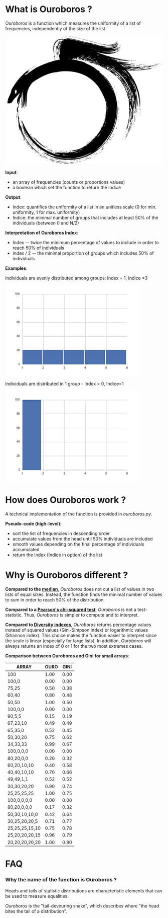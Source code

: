 
# What is Ouroboros ?

_Ouroboros_ is a function which measures the uniformity of a list of frequencies, independently of the size of the list.

<p align="center">
  <img src="ouroboros.gif"/>
</p>

__Input__:
* an array of frequencies (counts or proportions values) 
* a boolean which set the function to return the Indice

__Output__:
* Index: quantifies the uniformity of a list in an unitless scale (0 for min. uniformity, 1 for max. uniformity)
* Indice: the minimal number of groups that includes at least 50\% of the individuals (between 0 and N/2)

__Interpretation of Ouroboros Index__:
* Index -- twice the minimum percentage of values to include in order to reach 50% of individuals
* Index / 2 -- the minimal proportion of groups which includes 50% of individuals

__Examples__:

Individuals are evenly distributed among groups: Index = 1, Indice =3

![Individuals are evenly distributed among groups: Index = 1, Indice =3](uniform.png)

Individuals are distributed in 1 group - Index = 0, Indice=1

![Individuals are distributed in 1 group - Index = 0, Indice=1](not-uniform.png)

# How does Ouroboros work ?

A technical implementation of the function is provided in _ouroboros.py_.

__Pseudo-code (high-level)__:
- sort the list of frequencies in descending order
- accumulate values from the head until 50% individuals are included
- smooth values depending on the final percentage of individuals accumulated
- return the Index (Indice in option) of the list

# Why is Ouroboros different ?

__Compared to the [median](https://en.wikipedia.org/wiki/Median)__, _Ouroboros_
does not cut a list of values in two lists of equal sizes. Instead, the function
finds the minimal number of values to sum in order to reach 50% of the distribution. 

__Compared to a
[Pearson's chi-squared test](https://en.wikipedia.org/wiki/Pearson%27s_chi-squared_test#Discrete_uniform_distribution)__,
_Ouroboros_ is not a test-statistic. Thus, _Ouroboros_ is simpler to compute and to interpret.

__Compared to
[Diversity indexes](https://en.wikipedia.org/wiki/Diversity_index)__, _Ouroboros_
returns percentage values instead of squared values (Gini-Simpson index) or
logarithmic values (Shannon index). This choice makes the function easier to
interpret since the scale is linear (especially for large lists). In addition,
_Ouroboros_ will always returns an index of 0 or 1 for the two most extremes cases.

__Comparison between Ouroboros and Gini for small arrays__:

ARRAY           | OURO | GINI
----------------|------|-----
100             | 1.00 | 0.00
100,0           | 0.00 | 0.00
75,25           | 0.50 | 0.38
60,40           | 0.80 | 0.48
50,50           | 1.00 | 0.50
100,0,0         | 0.00 | 0.00
90,5,5          | 0.15 | 0.19
67,23,10        | 0.49 | 0.49
65,35,0         | 0.52 | 0.45
50,30,20        | 0.75 | 0.62
34,33,33        | 0.99 | 0.67
100,0,0,0       | 0.00 | 0.00
80,20,0,0       | 0.20 | 0.32
60,20,10,10     | 0.40 | 0.58
40,40,10,10     | 0.70 | 0.66
49,49,1,1       | 0.52 | 0.52
30,30,20,20     | 0.90 | 0.74
25,25,25,25     | 1.00 | 0.75
100,0,0,0,0     | 0.00 | 0.00
80,20,0,0,0     | 0.17 | 0.32
50,30,10,10,0   | 0.42 | 0.64
30,25,20,20,5   | 0.71 | 0.77
25,25,25,15,10  | 0.75 | 0.78
25,20,20,20,15  | 0.96 | 0.79
20,20,20,20,20  | 1.00 | 0.80

# FAQ

### Why the name of the function is Ouroboros ?

Heads and tails of statistic distributions are characteristic elements that can be used to measure equalities.

_Ouroboros_ is the "tail-devouring snake", which describes where "the head bites the tail of a distribution".
